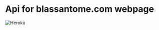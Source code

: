 # Api for blassantome.com webpage
![Heroku](https://pyheroku-badge.herokuapp.com/?app=blassantome-webpage-api)
